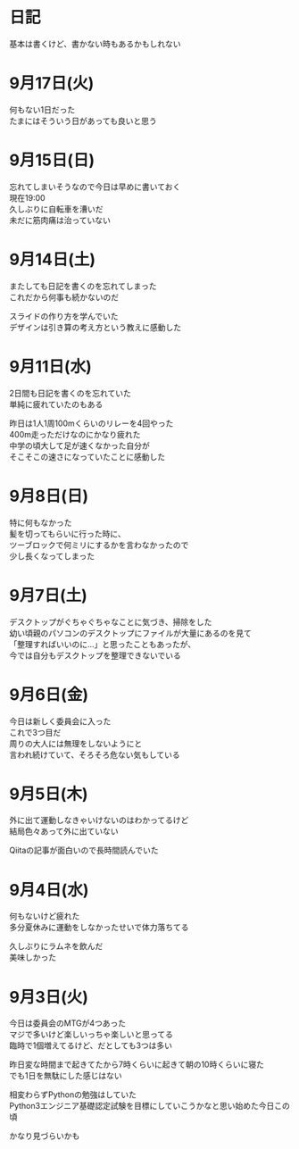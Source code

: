 # 日記
基本は書くけど、書かない時もあるかもしれない

# 9月17日(火)
何もない1日だった  
たまにはそういう日があっても良いと思う

# 9月15日(日)
忘れてしまいそうなので今日は早めに書いておく  
現在19:00  
久しぶりに自転車を漕いだ  
未だに筋肉痛は治っていない

# 9月14日(土)
またしても日記を書くのを忘れてしまった  
これだから何事も続かないのだ

スライドの作り方を学んでいた  
デザインは引き算の考え方という教えに感動した

# 9月11日(水)
2日間も日記を書くのを忘れていた  
単純に疲れていたのもある  

昨日は1人1周100mくらいのリレーを4回やった  
400m走っただけなのにかなり疲れた  
中学の頃大して足が速くなかった自分が  
そこそこの速さになっていたことに感動した

# 9月8日(日)
特に何もなかった  
髪を切ってもらいに行った時に、  
ツーブロックで何ミリにするかを言わなかったので  
少し長くなってしまった

# 9月7日(土)
デスクトップがぐちゃぐちゃなことに気づき、掃除をした  
幼い頃親のパソコンのデスクトップにファイルが大量にあるのを見て  
「整理すればいいのに...」と思ったこともあったが、  
今では自分もデスクトップを整理できないでいる  

# 9月6日(金)
今日は新しく委員会に入った  
これで3つ目だ  
周りの大人には無理をしないようにと  
言われ続けていて、そろそろ危ない気もしている

# 9月5日(木)
外に出て運動しなきゃいけないのはわかってるけど  
結局色々あって外に出ていない  

Qiitaの記事が面白いので長時間読んでいた

# 9月4日(水)
何もないけど疲れた  
多分夏休みに運動をしなかったせいで体力落ちてる  

久しぶりにラムネを飲んだ  
美味しかった

# 9月3日(火)
今日は委員会のMTGが4つあった  
マジで多いけど楽しいっちゃ楽しいと思ってる  
臨時で1個増えてるけど、だとしても3つは多い  

昨日変な時間まで起きてたから7時くらいに起きて朝の10時くらいに寝た  
でも1日を無駄にした感じはない  

相変わらずPythonの勉強はしていた  
Python3エンジニア基礎認定試験を目標にしていこうかなと思い始めた今日この頃  

かなり見づらいかも
